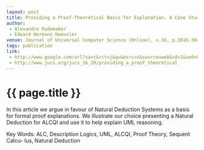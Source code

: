 ```yaml
---
layout: post
title: Providing a Proof-Theoretical Basis for Explanation. A Case Study on UML and ALCQI Reasoning
author:
 - Alexandre Rademaker
 - Edward Hermann Haeusler
venue: Journal of Universal Computer Science (Online), v.16, p.3016-3042
tags: publication
link:
 - http://www.google.com/url?sa=t&rct=j&q=&esrc=s&source=web&cd=1&ved=0CBwQFjAA&url=http%3A%2F%2Fwww.jucs.org%2Fjucs_16_20%2Fproviding_a_proof_theoretical%2Fjucs_16_20_3016_3042_rademaker.ps.gz&ei=StnXTuXmFKGesQLc1tjTDQ&usg=AFQjCNF8by0fDCJTSzRCXIlP8ozVn8cKwQ&sig2=GQ0lZdAjjFyiIh5PicnWgQ
 - http://www.jucs.org/jucs_16_20/providing_a_proof_theoretical
---
```


{{ page.title }}
================

In this article we argue in favour of Natural Deduction Systems as a
basis for formal proof explanations. We illustrate our choice
presenting a Natural Deduction for ALCQI and use it to help explain
UML reasoning.

Key Words: ALC, Description Logics, UML, ALCQI, Proof Theory, Sequent
Calcu- lus, Natural Deduction

